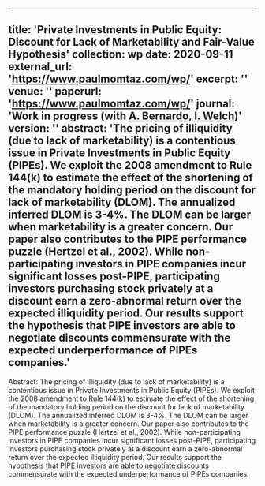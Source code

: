 
---
title: 'Private Investments in Public Equity: Discount for Lack of Marketability and Fair-Value Hypothesis'
collection: wp
date: 2020-09-11
external_url: 'https://www.paulmomtaz.com/wp/'
excerpt: ''
venue: ''
paperurl: 'https://www.paulmomtaz.com/wp/'
journal: 'Work in progress (with <a href="https://www.anderson.ucla.edu/faculty-and-research/finance/faculty/bernardo">A. Bernardo</a>, <a href="https://www.anderson.ucla.edu/faculty-and-research/finance/faculty/welch">I. Welch</a>)'
version: ''
abstract: 'The pricing of illiquidity (due to lack of marketability) is a contentious issue in Private Investments in Public Equity (PIPEs). We exploit the 2008 amendment to Rule 144(k) to estimate the effect of the shortening of the mandatory holding period on the discount for lack of marketability (DLOM). The annualized inferred DLOM is 3-4%. The DLOM can be larger when marketability is a greater concern. Our paper also contributes to the PIPE performance puzzle (Hertzel et al., 2002). While non-participating investors in PIPE companies incur significant losses post-PIPE, participating investors purchasing stock privately at a discount earn a zero-abnormal return over the expected illiquidity period. Our results support the hypothesis that PIPE investors are able to negotiate discounts commensurate with the expected underperformance of PIPEs companies.'
---

Abstract: The pricing of illiquidity (due to lack of marketability) is a contentious issue in Private Investments in Public Equity (PIPEs). We exploit the 2008 amendment to Rule 144(k) to estimate the effect of the shortening of the mandatory holding period on the discount for lack of marketability (DLOM). The annualized inferred DLOM is 3-4%. The DLOM can be larger when marketability is a greater concern. Our paper also contributes to the PIPE performance puzzle (Hertzel et al., 2002). While non-participating investors in PIPE companies incur significant losses post-PIPE, participating investors purchasing stock privately at a discount earn a zero-abnormal return over the expected illiquidity period. Our results support the hypothesis that PIPE investors are able to negotiate discounts commensurate with the expected underperformance of PIPEs companies.
